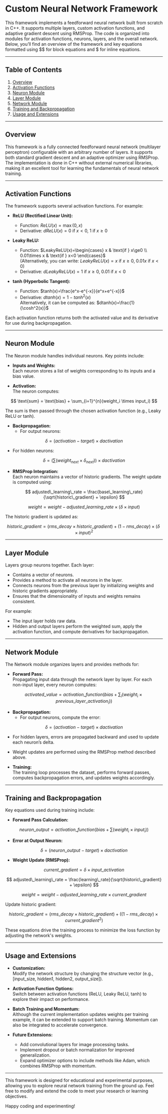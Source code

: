 # Custom Neural Network Framework

This framework implements a feedforward neural network built from scratch in C++. It supports multiple layers, custom activation functions, and adaptive gradient descent using RMSProp. The code is organized into modules for activation functions, neurons, layers, and the overall network. Below, you’ll find an overview of the framework and key equations formatted using $$ for block equations and $ for inline equations.

---

## Table of Contents

1. [Overview](#overview)
2. [Activation Functions](#activation-functions)
3. [Neuron Module](#neuron-module)
4. [Layer Module](#layer-module)
5. [Network Module](#network-module)
6. [Training and Backpropagation](#training-and-backpropagation)
7. [Usage and Extensions](#usage-and-extensions)

---

## Overview

This framework is a fully connected feedforward neural network (multilayer perceptron) configurable with an arbitrary number of layers. It supports both standard gradient descent and an adaptive optimizer using RMSProp. The implementation is done in C++ without external numerical libraries, making it an excellent tool for learning the fundamentals of neural network training.

---

## Activation Functions

The framework supports several activation functions. For example:

- **ReLU (Rectified Linear Unit):**  
  - Function: $ReLU(x)=\max(0,x)$  
  - Derivative: $dReLU(x)=0 \text{ if } x<0,\; 1 \text{ if } x\ge0$

- **Leaky ReLU:**  
  - Function: $LeakyReLU(x)=\begin{cases} x & \text{if } x\ge0 \\ 0.01\times x & \text{if } x<0 \end{cases}$  
    (Alternatively, you can write: $LeakyReLU(x)=x \text{ if } x\ge0,\; 0.01x \text{ if } x<0$)  
  - Derivative: $dLeakyReLU(x)=1 \text{ if } x\ge0,\; 0.01 \text{ if } x<0$

- **tanh (Hyperbolic Tangent):**  
  - Function: $tanh(x)=\frac{e^x-e^{-x}}{e^x+e^{-x}}$  
  - Derivative: $dtanh(x)=1-tanh^2(x)$  
    Alternatively, it can be computed as: $dtanh(x)=\frac{1}{\cosh^2(x)}$

Each activation function returns both the activated value and its derivative for use during backpropagation.

---

## Neuron Module

The Neuron module handles individual neurons. Key points include:

- **Inputs and Weights:**  
  Each neuron stores a list of weights corresponding to its inputs and a bias value.

- **Activation:**  
  The neuron computes:

$$
\text{sum} = \text{bias} + \sum_{i=1}^{n}(weight_i \times input_i)
$$

  The sum is then passed through the chosen activation function (e.g., Leaky ReLU or tanh).

- **Backpropagation:**  
  - For output neurons:

$$
\delta = (activation - target) \times dactivation
$$

  - For hidden neurons:

$$
\delta = \left( \sum(weight_{next} \times \delta_{next}) \right) \times dactivation
$$

- **RMSProp Integration:**  
  Each neuron maintains a vector of historic gradients. The weight update is computed using:

$$
adjusted\_learning\_rate = \frac{base\_learning\_rate}{\sqrt{historic\_gradient} + \epsilon}
$$

$$
weight = weight - adjusted\_learning\_rate \times (\delta \times input)
$$

  The historic gradient is updated as:

$$
historic\_gradient = (rms\_decay \times historic\_gradient) + (1 - rms\_decay) \times (\delta \times input)^2
$$

---

## Layer Module

Layers group neurons together. Each layer:

- Contains a vector of neurons.
- Provides a method to activate all neurons in the layer.
- Connects neurons from the previous layer by initializing weights and historic gradients appropriately.
- Ensures that the dimensionality of inputs and weights remains consistent.

For example:
- The input layer holds raw data.
- Hidden and output layers perform the weighted sum, apply the activation function, and compute derivatives for backpropagation.

---

## Network Module

The Network module organizes layers and provides methods for:

- **Forward Pass:**  
  Propagating input data through the network layer by layer. For each non-input layer, every neuron computes:

$$
activated\_value = activation\_function\left(bias + \sum_{i}(weight_i \times previous\_layer\_activation_i)\right)
$$

- **Backpropagation:**  
  - For output neurons, compute the error:

$$
\delta = (activation - target) \times dactivation
$$

  - For hidden layers, errors are propagated backward and used to update each neuron’s delta.
  - Weight updates are performed using the RMSProp method described above.

- **Training:**  
  The training loop processes the dataset, performs forward passes, computes backpropagation errors, and updates weights accordingly.

---

## Training and Backpropagation

Key equations used during training include:

- **Forward Pass Calculation:**  

$$
neuron\_output = activation\_function\left(bias + \sum(weight_i \times input_i)\right)
$$

- **Error at Output Neuron:**  

$$
\delta = (neuron\_output - target) \times dactivation
$$

- **Weight Update (RMSProp):**  

$$
current\_gradient = \delta \times input\_activation
$$

$$
adjusted\_learning\_rate = \frac{learning\_rate}{\sqrt{historic\_gradient} + \epsilon}
$$

$$
weight = weight - adjusted\_learning\_rate \times current\_gradient
$$

  Update historic gradient:

$$
historic\_gradient = (rms\_decay \times historic\_gradient) + ((1 - rms\_decay) \times current\_gradient^2)
$$

These equations drive the training process to minimize the loss function by adjusting the network's weights.

---

## Usage and Extensions

- **Customization:**  
  Modify the network structure by changing the structure vector (e.g., [input_size, hidden1, hidden2, output_size]).

- **Activation Function Options:**  
  Switch between activation functions (ReLU, Leaky ReLU, tanh) to explore their impact on performance.

- **Batch Training and Momentum:**  
  Although the current implementation updates weights per training example, it can be extended to support batch training. Momentum can also be integrated to accelerate convergence.

- **Future Extensions:**  
  - Add convolutional layers for image processing tasks.
  - Implement dropout or batch normalization for improved generalization.
  - Expand optimizer options to include methods like Adam, which combines RMSProp with momentum.

---

This framework is designed for educational and experimental purposes, allowing you to explore neural network training from the ground up. Feel free to modify and extend the code to meet your research or learning objectives.

Happy coding and experimenting!
